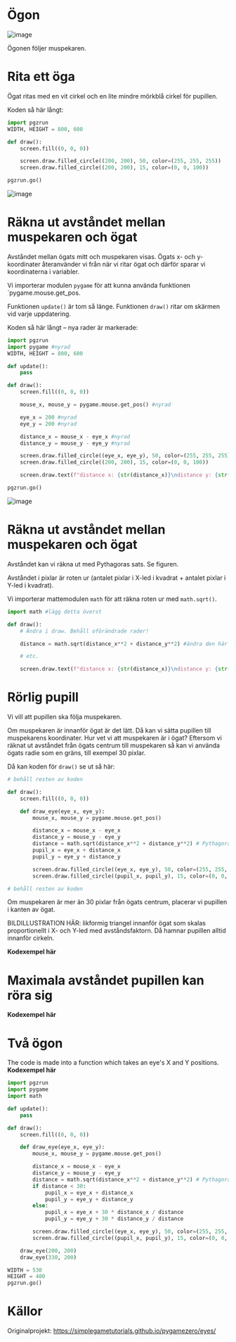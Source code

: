 # Ögon

![image](https://user-images.githubusercontent.com/4598641/223815678-2c97174e-578c-4df4-9f8a-d8764f0b2424.png)

Ögonen följer muspekaren.

# Rita ett öga
Ögat ritas med en vit cirkel och en lite mindre mörkblå cirkel för pupillen.

Koden så här långt:
```python
import pgzrun
WIDTH, HEIGHT = 800, 600

def draw():
    screen.fill((0, 0, 0))

    screen.draw.filled_circle((200, 200), 50, color=(255, 255, 255))
    screen.draw.filled_circle((200, 200), 15, color=(0, 0, 100))

pgzrun.go()
```

![image](https://user-images.githubusercontent.com/4598641/223816876-1da49223-c7af-46d5-836c-9b1216eb52d4.png)

# Räkna ut avståndet mellan muspekaren och ögat
Avståndet mellan ögats mitt och muspekaren visas.
Ögats x- och y-koordinater återanvänder vi från när vi ritar ögat och därför sparar vi koordinaterna i variabler.

Vi importerar modulen `pygame` för att kunna använda funktionen `pygame.mouse.get_pos.

Funktionen `update()` är tom så länge. Funktionen `draw()` ritar om skärmen vid varje uppdatering.

Koden så här långt &ndash; nya rader är markerade:
```python
import pgzrun
import pygame #nyrad
WIDTH, HEIGHT = 800, 600

def update():
    pass

def draw():
    screen.fill((0, 0, 0))

    mouse_x, mouse_y = pygame.mouse.get_pos() #nyrad

    eye_x = 200 #nyrad
    eye_y = 200 #nyrad

    distance_x = mouse_x - eye_x #nyrad
    distance_y = mouse_y - eye_y #nyrad

    screen.draw.filled_circle((eye_x, eye_y), 50, color=(255, 255, 255)) #lite ändrad
    screen.draw.filled_circle((200, 200), 15, color=(0, 0, 100))

    screen.draw.text(f"distance x: {str(distance_x)}\ndistance y: {str(distance_y)}", (0, 0)) #nyrad

pgzrun.go()
```

![image](https://user-images.githubusercontent.com/4598641/223817639-1363643f-481d-44e3-979b-d0b48eb0c9da.png)

# Räkna ut avståndet mellan muspekaren och ögat
Avståndet kan vi räkna ut med Pythagoras sats. Se figuren.

Avståndet i pixlar är roten ur (antalet pixlar i X-led i kvadrat + antalet pixlar i Y-led i kvadrat).

Vi importerar mattemodulen `math` för att räkna roten ur med `math.sqrt()`.

```python
import math #lägg detta överst

def draw():
    # Ändra i draw. Behåll oförändrade rader!

    distance = math.sqrt(distance_x**2 + distance_y**2) #ändra den här raden

    # etc.

    screen.draw.text(f"distance x: {str(distance_x)}\ndistance y: {str(distance_y)}\ndistance: {str(distance)}", (0, 0)) #ändrad
```

# Rörlig pupill

Vi vill att pupillen ska följa muspekaren.

Om muspekaren är innanför ögat är det lätt. Då kan vi sätta pupillen till muspekarens koordinater.
Hur vet vi att muspekaren är i ögat? Eftersom vi räknat ut avståndet från ögats centrum till muspekaren så kan vi använda ögats radie som en gräns, till exempel 30 pixlar.

Då kan koden för `draw()` se ut så här:

```python
# behåll resten av koden

def draw():
    screen.fill((0, 0, 0))

    def draw_eye(eye_x, eye_y):
        mouse_x, mouse_y = pygame.mouse.get_pos()

        distance_x = mouse_x - eye_x
        distance_y = mouse_y - eye_y
        distance = math.sqrt(distance_x**2 + distance_y**2) # Pythagoras
        pupil_x = eye_x + distance_x
        pupil_y = eye_y + distance_y

        screen.draw.filled_circle((eye_x, eye_y), 50, color=(255, 255, 255))
        screen.draw.filled_circle((pupil_x, pupil_y), 15, color=(0, 0, 100))

# behåll resten av koden
```

Om muspekaren är mer än 30 pixlar från ögats centrum, placerar vi pupillen i kanten av ögat.

BILDILLUSTRATION HÄR: likformig triangel innanför ögat som skalas proportionellt i X- och Y-led med avståndsfaktorn. Då hamnar pupillen alltid innanför cirkeln.

**Kodexempel här**

# Maximala avståndet pupillen kan röra sig
**Kodexempel här**

# Två ögon
The code is made into a function which takes an eye's X and Y positions.
**Kodexempel här**

```python
import pgzrun
import pygame
import math

def update():
    pass

def draw():
    screen.fill((0, 0, 0))

    def draw_eye(eye_x, eye_y):
        mouse_x, mouse_y = pygame.mouse.get_pos()

        distance_x = mouse_x - eye_x
        distance_y = mouse_y - eye_y
        distance = math.sqrt(distance_x**2 + distance_y**2) # Pythagoras
        if distance < 30:
            pupil_x = eye_x + distance_x
            pupil_y = eye_y + distance_y
        else:
            pupil_x = eye_x + 30 * distance_x / distance
            pupil_y = eye_y + 30 * distance_y / distance

        screen.draw.filled_circle((eye_x, eye_y), 50, color=(255, 255, 255))
        screen.draw.filled_circle((pupil_x, pupil_y), 15, color=(0, 0, 100))

    draw_eye(200, 200)
    draw_eye(330, 200)

WIDTH = 530
HEIGHT = 400
pgzrun.go()
```

# Källor

Originalprojekt: https://simplegametutorials.github.io/pygamezero/eyes/
